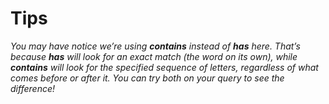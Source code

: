 # Tips

_You may have notice we’re using **contains** instead of **has** here. That’s because **has** will look for an exact match (the word on its own), while **contains** will look for the specified sequence of letters, regardless of what comes before or after it. You can try both on your query to see the difference!_
